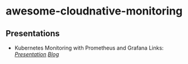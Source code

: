 # awesome-cloudnative-monitoring

Presentations
--------------
* Kubernetes Monitoring with Prometheus and Grafana Links: [_Presentation_](https://docs.google.com/presentation/d/17XVCbiC4PZYvpreZINmhNltmT-DDCo3LjoaPgqpsxVo/edit#slide=id.gef8c48fae9_0_0) [_Blog_](https://dnsmichi.at/2021/09/14/monitoring-kubernetes-with-prometheus-and-grafana-free-workshop/)
